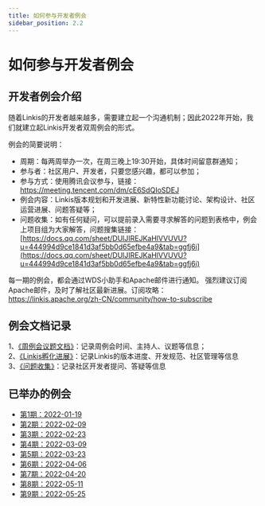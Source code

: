 ```yaml
---
title: 如何参与开发者例会 
sidebar_position: 2.2 
---
```


# 如何参与开发者例会

## 开发者例会介绍
随着Linkis的开发者越来越多，需要建立起一个沟通机制；因此2022年开始，我们就建立起Linkis开发者双周例会的形式。

例会的简要说明：
- 周期：每两周举办一次，在周三晚上19:30开始，具体时间留意群通知；
- 参与者：社区用户、开发者，只要您感兴趣，都可以参加；
- 参与方式：使用腾讯会议参与，链接：https://meeting.tencent.com/dm/cE6SdQIoSDEJ
- 例会内容：Linkis版本规划和开发进展、新特性新功能讨论、架构设计、社区运营进展、问题答疑等；
- 问题收集：如有任何疑问，可以提前录入需要寻求解答的问题到表格中，例会上项目组为大家解答，问题搜集链接：[https://docs.qq.com/sheet/DUlJIREJKaHlVVUVU?u=444994d9ce1841d3af5bb0d65efbe4a9&tab=ggfj6i](https://docs.qq.com/sheet/DUlJIREJKaHlVVUVU?u=444994d9ce1841d3af5bb0d65efbe4a9&tab=ggfj6i)

每一期的例会，都会通过WDS小助手和Apache邮件进行通知。
强烈建议订阅Apache邮件，及时了解社区最新进展。订阅攻略：https://linkis.apache.org/zh-CN/community/how-to-subscribe

## 例会文档记录
1、[《周例会议题文档》](https://docs.qq.com/doc/DZkFFbHVWc3F2V3N3?u=444994d9ce1841d3af5bb0d65efbe4a9)：记录周例会时间、主持人、议题等信息；  
2、[《Linkis孵化进展》](https://docs.qq.com/sheet/DSFJyTld3Y0JGeU54?u=444994d9ce1841d3af5bb0d65efbe4a9&tab=uf5xax)：记录Linkis的版本进度、开发规范、社区管理等信息  
3、[《问题收集》](https://docs.qq.com/sheet/DUlJIREJKaHlVVUVU?u=444994d9ce1841d3af5bb0d65efbe4a9&tab=ggfj6i)：记录社区开发者提问、答疑等信息

## 已举办的例会
-   [第1期：2022-01-19](https://github.com/apache/linkis/issues/2106#issuecomment-1124810585)
-   [第2期：2022-02-09](https://github.com/apache/linkis/issues/2106#issuecomment-1124810803)
-   [第3期：2022-02-23](https://github.com/apache/linkis/issues/2106#issuecomment-1124810948)
-   [第4期：2022-03-09](https://github.com/apache/linkis/issues/2106#issuecomment-1124812549)
-   [第5期：2022-03-23](https://github.com/apache/linkis/issues/2106#issuecomment-1124812700)
-   [第6期：2022-04-06](https://github.com/apache/linkis/issues/2106#issuecomment-1124813196)
-   [第7期：2022-04-20](https://github.com/apache/linkis/issues/2106#issuecomment-1124813537)
-   [第8期：2022-05-11](https://github.com/apache/linkis/issues/2106#issuecomment-1124813976)
-   [第9期：2022-05-25](https://github.com/apache/linkis/issues/2106#issuecomment-1139226462)

